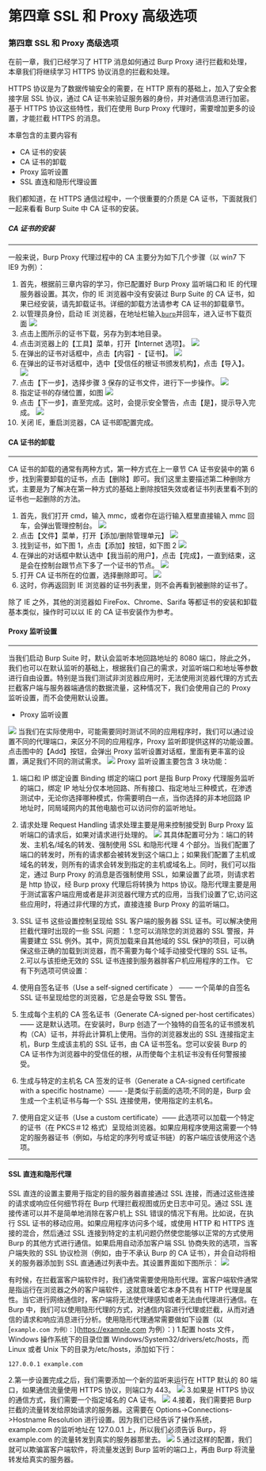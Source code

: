 # 第四章 SSL 和 Proxy 高级选项

### 第四章 SSL 和 Proxy 高级选项

在前一章，我们已经学习了 HTTP 消息如何通过 Burp Proxy 进行拦截和处理，本章我们将继续学习 HTTPS 协议消息的拦截和处理。

HTTPS 协议是为了数据传输安全的需要，在 HTTP 原有的基础上，加入了安全套接字层 SSL 协议，通过 CA 证书来验证服务器的身份，并对通信消息进行加密。基于 HTTPS 协议这些特性，我们在使用 Burp Proxy 代理时，需要增加更多的设置，才能拦截 HTTPS 的消息。

本章包含的主要内容有

*   CA 证书的安装
*   CA 证书的卸载
*   Proxy 监听设置
*   SSL 直连和隐形代理设置

我们都知道，在 HTTPS 通信过程中，一个很重要的介质是 CA 证书，下面就我们一起来看看 Burp Suite 中 CA 证书的安装。

##### CA 证书的安装

* * *

一般来说，Burp Proxy 代理过程中的 CA 主要分为如下几个步骤（以 win7 下 IE9 为例）：

1.  首先，根据前三章内容的学习，你已配置好 Burp Proxy 监听端口和 IE 的代理服务器设置。其次，你的 IE 浏览器中没有安装过 Burp Suite 的 CA 证书，如果已经安装，请先卸载证书。详细的卸载方法请参考 CA 证书的卸载章节。
2.  以管理员身份，启动 IE 浏览器，在地址栏输入[`burp`](http://burp)并回车，进入证书下载页面 ![](img/4_1.png)
3.  点击上图所示的证书下载，另存为到本地目录。
4.  点击浏览器上的【工具】菜单，打开【Internet 选项】。 ![](img/4_02.png)
5.  在弹出的证书对话框中，点击【内容】-【证书】。 ![](img/4_03.png)
6.  在弹出的证书对话框中，选中【受信任的根证书颁发机构】，点击【导入】。 ![](img/4_04.png)
7.  点击【下一步】，选择步骤 3 保存的证书文件，进行下一步操作。 ![](img/4_05.png)
8.  指定证书的存储位置，如图 ![](img/4_06.png)
9.  点击【下一步】，直至完成。这时，会提示安全警告，点击【是】，提示导入完成。 ![](img/4_07.png)
10.  关闭 IE，重启浏览器，CA 证书即配置完成。

#### CA 证书的卸载

* * *

CA 证书的卸载的通常有两种方式，第一种方式在上一章节 CA 证书安装中的第 6 步，找到需要卸载的证书，点击【删除】即可。我们这里主要描述第二种删除方式，主要是为了解决在第一种方式的基础上删除按钮失效或者证书列表里看不到的证书也一起删除的方法。

1.  首先，我们打开 cmd，输入 mmc，或者你在运行输入框里直接输入 mmc 回车，会弹出管理控制台。 ![](img/4_08.png)
2.  点击【文件】菜单，打开【添加/删除管理单元】 ![](img/4_09.png)
3.  找到证书，如下图 1，点击【添加】按钮，如下图 2 ![](img/4_10.png)
4.  在弹出的对话框中默认选中【我当前的用户】，点击【完成】，一直到结束，这是会在控制台跟节点下多了一个证书的节点。 ![](img/4_11.png)
5.  打开 CA 证书所在的位置，选择删除即可。 ![](img/4_12.png)
6.  这时，你再返回到 IE 浏览器的证书列表里，则不会再看到被删除的证书了。

除了 IE 之外，其他的浏览器如 FireFox、Chrome、Sarifa 等都证书的安装和卸载基本类似，操作时可以以 IE 的 CA 证书安装作为参考。

#### Proxy 监听设置

* * *

当我们启动 Burp Suite 时，默认会监听本地回路地址的 8080 端口，除此之外，我们也可以在默认监听的基础上，根据我们自己的需求，对监听端口和地址等参数进行自由设置。特别是当我们测试非浏览器应用时，无法使用浏览器代理的方式去拦截客户端与服务器端通信的数据流量，这种情况下，我们会使用自己的 Proxy 监听设置，而不会使用默认设置。

*   Proxy 监听设置

![](img/4_13.png) 当我们在实际使用中，可能需要同时测试不同的应用程序时，我们可以通过设置不同的代理端口，来区分不同的应用程序，Proxy 监听即提供这样的功能设置。点击图中的【Add】按钮，会弹出 Proxy 监听设置对话框，里面有更丰富的设置，满足我们不同的测试需求。 ![](img/4_14.png) Proxy 监听设置主要包含 3 块功能：

1.  端口和 IP 绑定设置 Binding 绑定的端口 port 是指 Burp Proxy 代理服务监听的端口，绑定 IP 地址分仅本地回路、所有接口、指定地址三种模式，在渗透测试中，无论你选择哪种模式，你需要明白一点，当你选择的非本地回路 IP 地址时，同局域网内的其他电脑也可以访问你的监听地址。

2.  请求处理 Request Handling 请求处理主要是用来控制接受到 Burp Proxy 监听端口的请求后，如果对请求进行处理的。 ![](img/4_15.png) 其具体配置可分为：端口的转发、主机名/域名的转发、强制使用 SSL 和隐形代理 4 个部分。当我们配置了端口的转发时，所有的请求都会被转发到这个端口上；如果我们配置了主机或域名的转发，则所有的请求会转发到指定的主机或域名上。同时，我们可以指定，通过 Burp Proxy 的消息是否强制使用 SSL，如果设置了此项，则请求若是 http 协议，经 Burp proxy 代理后将转换为 https 协议。隐形代理主要是用于测试富客户端应用或者是非浏览器代理方式的应用，当我们设置了它,访问这些应用时，将通过非代理的方式，直接连接 Burp Proxy 的监听端口。

3.  SSL 证书 这些设置控制呈现给 SSL 客户端的服务器 SSL 证书。可以解决使用拦截代理时出现的一些 SSL 问题： 1.您可以消除您的浏览器的 SSL 警报，并需要建立 SSL 例外。其中，网页加载来自其他域的 SSL 保护的项目，可以确保这些正确的加载到浏览器，而不需要为每个域手动接受代理的 SSL 证书。 2.可以与该拒绝无效的 SSL 证书连接到服务器胖客户机应用程序的工作。 它有下列选项可供设置：

4.  使用自签名证书（Use a self-signed certificate ） —— 一个简单的自签名 SSL 证书呈现给您的浏览器，它总是会导致 SSL 警告。
5.  生成每个主机的 CA 签名证书（Generate CA-signed per-host certificates）—— 这是默认选项。在安装时，Burp 创造了一个独特的自签名的证书颁发机构（CA）证书，并将此计算机上使用。当你的浏览器发出的 SSL 连接指定主机，Burp 生成该主机的 SSL 证书，由 CA 证书签名。您可以安装 Burp 的 CA 证书作为浏览器中的受信任的根，从而使每个主机证书没有任何警报接受。
6.  生成与特定的主机名 CA 签发的证书（Generate a CA-signed certificate with a specific hostname）—— -是类似于前面的选项;不同的是，Burp 会生成一个主机证书与每一个 SSL 连接使用，使用指定的主机名。
7.  使用自定义证书（Use a custom certificate）—— 此选项可以加载一个特定的证书（在 PKCS＃12 格式）呈现给浏览器。如果应用程序使用这需要一个特定的服务器证书（例如，与给定的序列号或证书链）的客户端应该使用这个选项。

* * *

#### SSL 直连和隐形代理

SSL 直连的设置主要用于指定的目的服务器直接通过 SSL 连接，而通过这些连接的请求或响应任何细节将在 Burp 代理拦截视图或历史日志中可见。通过 SSL 连接传递可以并不是简单地消除在客户机上 SSL 错误的情况下有用。比如说，在执行 SSL 证书的移动应用。如果应用程序访问多个域，或使用 HTTP 和 HTTPS 连接的混合，然后通过 SSL 连接到特定的主机问题仍然使您能够以正常的方式使用 Burp 的其他方式进行通信。如果启用自动添加客户端 SSL 协商失败的选项，当客户端失败的 SSL 协议检测（例如，由于不承认 Burp 的 CA 证书），并会自动将相关的服务器添加到 SSL 直通通过列表中去。其设置界面如下图所示： ![](img/3_20.png)

有时候，在拦截富客户端软件时，我们通常需要使用隐形代理。富客户端软件通常是指运行在浏览器之外的客户端软件，这就意味着它本身不具有 HTTP 代理是属性。当它进行网络通信时，客户端将无法使代理感知或者无法由代理进行通信。在 Burp 中，我们可以使用隐形代理的方式，对通信内容进行代理或拦截，从而对通信的请求和响应消息进行分析。使用隐形代理通常需要做如下设置（以[`example.com 为例）：`](https://example.com 为例）：) 1.配置 hosts 文件，Windows 操作系统下的目录位置 Windows/System32/drivers/etc/hosts，而 Linux 或者 Unix 下的目录为/etc/hosts，添加如下行：

```
127.0.0.1 example.com 
```

2.第一步设置完成之后，我们需要添加一个新的监听来运行在 HTTP 默认的 80 端口，如果通信流量使用 HTTPS 协议，则端口为 443。 ![](img/4_16.png) 3.如果是 HTTPS 协议的通信方式，我们需要一个指定域名的 CA 证书。 ![](img/4_17.png) 4.接着，我们需要把 Burp 拦截的流量转发给原始请求的服务器。这需要在 Options->Connections->Hostname Resolution 进行设置。因为我们已经告诉了操作系统，example.com 的监听地址在 127.0.0.1 上，所以我们必须告诉 Burp，将 example.com 的流量转发到真实的服务器那里去。 ![](img/4_18.png) 5.通过这样的配置，我们就可以欺骗富客户端软件，将流量发送到 Burp 监听的端口上，再由 Burp 将流量转发给真实的服务器。